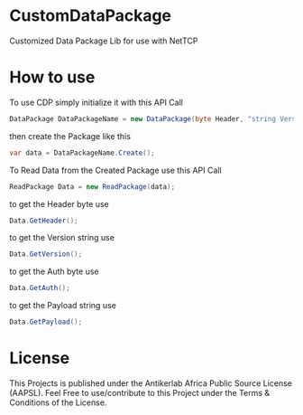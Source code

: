 # CustomDataPackage
Customized Data Package Lib for use with NetTCP

# How to use
To use CDP simply initialize it with this API Call
```cs
DataPackage DataPackageName = new DataPackage(byte Header, "string Version", byte Auth, "string Payload");
```
then create the Package like this
```cs
var data = DataPackageName.Create();
```

To Read Data from the Created Package use this API Call
```cs
ReadPackage Data = new ReadPackage(data);
```
to get the Header byte use
```cs
Data.GetHeader();
```
to get the Version string use
```cs
Data.GetVersion();
```
to get the Auth byte use
```cs
Data.GetAuth();
```
to get the Payload string use
```cs
Data.GetPayload();
```

# License
This Projects is published under the Antikerlab Africa Public Source License (AAPSL).
Feel Free to use/contribute to this Project under the Terms & Conditions of the License.

